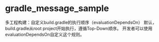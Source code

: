 # gradle_message_sample
多工程构建：自定义build.gradle的执行顺序（evaluationDependsOn）
    默认，build.gradle从root project开始执行，遵循Top-Down顺序。
    开发者可以使用evaluationDependsOn自定义这个规则。
